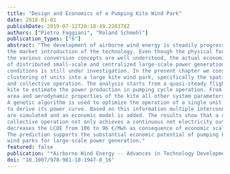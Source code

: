 ```yaml
---
title: "Design and Economics of a Pumping Kite Wind Park"
date: 2018-01-01
publishDate: 2019-07-12T20:18:49.220378Z
authors: ["Pietro Faggiani", "Roland Schmehl"]
publication_types: ["6"]
abstract: "The development of airborne wind energy is steadily progressing towards
the market introduction of the technology. Even though the physical foundations of
the various conversion concepts are well understood, the actual economic potential
of distributed small-scale and centralized large-scale power generation under real-world
conditions is still under investigation. In the present chapter we consider the
clustering of units into a large kite wind park, specifically the spatial arrangement
and collective operation. The analysis starts from a quasi-steady flight model of the
kite to estimate the power production in pumping cycle operation. From the surface
area and aerodynamic properties of the kite all other system parameters are determined.
A genetic algorithm is used to optimize the operation of a single unit and
to derive its power curve. Based on this information multiple interconnected units
are simulated and an economic model is added. The results show that a coordinated
collective operation not only achieves a continuous net electricity output, but also
decreases the LCOE from 106 to 96 €/Mwh as consequence of economic scale effects.
The prediction supports the substantial economic potential of pumping kite
wind parks for large-scale power generation."
featured: false
publication: "*Airborne Wind Energy -- Advances in Technology Development and Research*"
doi: "10.1007/978-981-10-1947-0_16"
---
```


